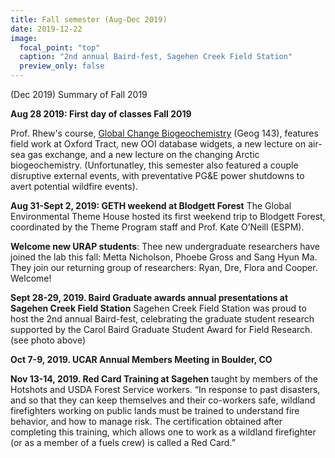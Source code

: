 ```yaml
---
title: Fall semester (Aug-Dec 2019)
date: 2019-12-22
image:
  focal_point: "top"
  caption: "2nd annual Baird-fest, Sagehen Creek Field Station"
  preview_only: false  
---
```


(Dec 2019) Summary of Fall 2019
<!--more-->

**Aug 28 2019:  First day of classes Fall 2019**

Prof. Rhew's course, [Global Change Biogeochemistry](https://rhewlab.netlify.app/event/sp22-geog143/) (Geog 143), features field work at Oxford Tract, new OOI database widgets, a new lecture on air-sea gas exchange, and a new lecture on the changing Arctic biogeochemistry.  (Unfortunatley, this semester also featured a couple disruptive external events, with preventative PG&E power shutdowns to avert potential wildfire events).

**Aug 31-Sept 2, 2019:  GETH weekend at Blodgett Forest**
The Global Environmental Theme House hosted its first weekend trip to Blodgett Forest, coordinated by the Theme Program staff and Prof. Kate O’Neill (ESPM). 

**Welcome new URAP students**: Thee new undergraduate researchers have joined the lab this fall: Metta Nicholson, Phoebe Gross and Sang Hyun Ma. They join our returning group of researchers: Ryan, Dre, Flora and Cooper. Welcome!

**Sept 28-29, 2019.  Baird Graduate awards annual presentations at Sagehen Creek Field Station** Sagehen Creek Field Station was proud to host the 2nd annual Baird-fest, celebrating the graduate student research supported by the Carol Baird Graduate Student Award for Field Research. (see photo above)

**Oct 7-9, 2019.  UCAR Annual Members Meeting in Boulder, CO**

**Nov 13-14, 2019.  Red Card Training at Sagehen** taught by members of the Hotshots and USDA Forest Service workers.  “In response to past disasters, and so that they can keep themselves and their co-workers safe, wildland firefighters working on public lands must be trained to understand fire behavior, and how to manage risk. The certification obtained after completing this training, which allows one to work as a wildland firefighter (or as a member of a fuels crew) is called a Red Card.”
